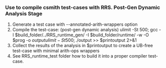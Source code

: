 ### Use to compile csmith test-cases with RRS. Post-Gen Dynamic Analysis Stage

1. Generate a test case with --annotated-arith-wrappers option
2. Compile the test-case: (post-gen dynamic analysis)
	ulimit -St 500; gcc -I $build_folder/../RRS_runtime_gen/ -I $build_folder/runtime/ -w -O $prog -o $output
	ulimit -St 500; ./$output >> $printoutput 2>&1
3. Collect the results of the analysis in $printoutput to create a UB-free test-case with minimal arith-ops wrappers
4. See RRS_runtime_test folder how to build it into a proper compiler test-case.

